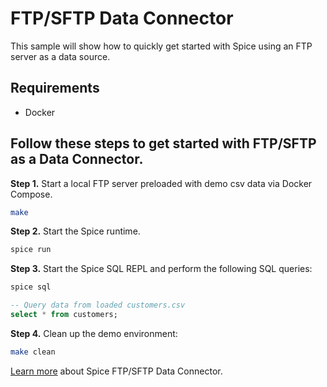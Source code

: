 # FTP/SFTP Data Connector

This sample will show how to quickly get started with Spice using an FTP server as a data source.

## Requirements

- Docker

## Follow these steps to get started with FTP/SFTP as a Data Connector.

**Step 1.** Start a local FTP server preloaded with demo csv data via Docker Compose.

```bash
make
```

**Step 2.** Start the Spice runtime.

```bash
spice run
```

**Step 3.** Start the Spice SQL REPL and perform the following SQL queries:

```bash
spice sql
```

```sql
-- Query data from loaded customers.csv
select * from customers;
```

**Step 4.** Clean up the demo environment:

```bash
make clean
```

[Learn more](https://docs.spiceai.org/data-connectors/ftp) about Spice FTP/SFTP Data Connector.
